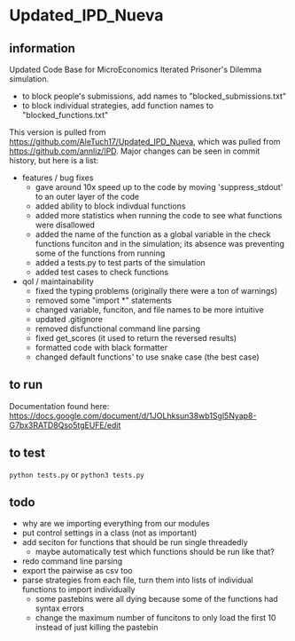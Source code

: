 # Updated_IPD_Nueva

## information

Updated Code Base for MicroEconomics Iterated Prisoner's Dilemma simulation.

* to block people's submissions, add names to "blocked_submissions.txt"
* to block individual strategies, add function names to "blocked_functions.txt"

This version is pulled from <https://github.com/AleTuch17/Updated_IPD_Nueva>, which was pulled from <https://github.com/annliz/IPD>. Major changes can be seen in commit history, but here is a list:

* features / bug fixes
  * gave around 10x speed up to the code by moving 'suppress_stdout' to an outer layer of the code
  * added ability to block indivdual functions
  * added more statistics when running the code to see what functions were disallowed
  * added the name of the function as a global variable in the check functions funciton and in the simulation; its absence was preventing some of the functions from running
  * added a tests.py to test parts of the simulation
  * added test cases to check functions
* qol / maintainability
  * fixed the typing problems (originally there were a ton of warnings)
  * removed some "import *" statements 
  * changed variable, funciton, and file names to be more intuitive
  * updated .gitignore
  * removed disfunctional command line parsing
  * fixed get_scores (it used to return the reversed results)
  * formatted code with black formatter
  * changed default functions' to use snake case (the best case)

## to run

Documentation found here: <https://docs.google.com/document/d/1JOLhksun38wb1Sgl5Nyap8-G7bx3RATD8Qso5tgEUFE/edit>

## to test

`python tests.py` or `python3 tests.py`

## todo

* why are we importing everything from our modules
* put control settings in a class (not as important)
* add seciton for functions that should be run single threadedly
  * maybe automatically test which functions should be run like that?
* redo command line parsing
* export the pairwise as csv too
* parse strategies from each file, turn them into lists of individual functions to import individually
  * some pastebins were all dying because some of the functions had syntax errors
  * change the maximum number of funcitons to only load the first 10 instead of just killing the pastebin
